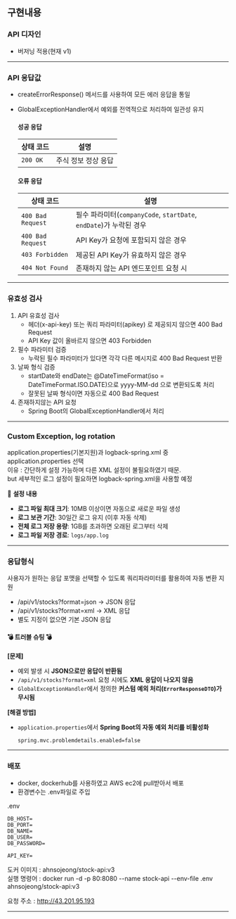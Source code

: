 ## 구현내용

### API 디자인
- 버저닝 적용(현재 v1)

---

### API 응답값
  - createErrorResponse() 메서드를 사용하여 모든 에러 응답을 통일
  - GlobalExceptionHandler에서 예외를 전역적으로 처리하여 일관성 유지

    #### 성공 응답
    | 상태 코드  | 설명                      |
    |------------|--------------------------|
    | `200 OK`   | 주식 정보 정상 응답       |

    #### 오류 응답
    | 상태 코드        | 설명                                     |
    |-----------------|----------------------------------------|
    | `400 Bad Request` | 필수 파라미터(`companyCode`, `startDate`, `endDate`)가 누락된 경우 |
    | `400 Bad Request` | API Key가 요청에 포함되지 않은 경우 |
    | `403 Forbidden` | 제공된 API Key가 유효하지 않은 경우 |
    | `404 Not Found` | 존재하지 않는 API 엔드포인트 요청 시 |

---

### 유효성 검사
1) API 유효성 검사
   - 헤더(x-api-key) 또는 쿼리 파라미터(apikey) 로 제공되지 않으면 400 Bad Request
   - API Key 값이 올바르지 않으면 403 Forbidden
2) 필수 파라미터 검증
    - 누락된 필수 파라미터가 있다면 각각 다른 메시지로 400 Bad Request 반환
3) 날짜 형식 검증
    - startDate와 endDate는 @DateTimeFormat(iso = DateTimeFormat.ISO.DATE)으로 yyyy-MM-dd 으로 변환되도록 처리
    - 잘못된 날짜 형식이면 자동으로 400 Bad Request
4) 존재하지않는 API 요청
    - Spring Boot의 GlobalExceptionHandler에서 처리

---

### Custom Exception, log rotation
application.properties(기본지원)과 logback-spring.xml 중 application.properties 선택<br>
이유 : 간단하게 설정 가능하며 다른 XML 설정이 불필요하였기 때문.<br>
but 세부적인 로그 설정이 필요하면 logback-spring.xml을 사용할 예정

📌 **설정 내용**
- **로그 파일 최대 크기**: 10MB 이상이면 자동으로 새로운 파일 생성
- **로그 보관 기간**: 30일간 로그 유지 (이후 자동 삭제)
- **전체 로그 저장 용량**: 1GB를 초과하면 오래된 로그부터 삭제
- **로그 파일 저장 경로**: `logs/app.log`

---

### 응답형식
사용자가 원하는 응답 포맷을 선택할 수 있도록 쿼리파라미터를 활용하여 자동 변환 지원<br>

- /api/v1/stocks?format=json → JSON 응답
- /api/v1/stocks?format=xml → XML 응답
- 별도 지정이 없으면 기본 JSON 응답

#### 💣 트러블 슈팅 💣
**[문제]**
- 예외 발생 시 **JSON으로만 응답이 반환됨**
- `/api/v1/stocks?format=xml` 요청 시에도 **XML 응답이 나오지 않음**
- `GlobalExceptionHandler`에서 정의한 **커스텀 예외 처리(`ErrorResponseDTO`)가 무시됨**

**[해결 방법]**
- `application.properties`에서 **Spring Boot의 자동 예외 처리를 비활성화**
    ```properties
    spring.mvc.problemdetails.enabled=false
    ```
  
---

### 배포
- docker, dockerhub를 사용하였고 AWS ec2에 pull받아서 배포
- 환경변수는 .env파일로 주입<br>

.env
```
DB_HOST=
DB_PORT=
DB_NAME=
DB_USER=
DB_PASSWORD=

API_KEY=
```
도커 이미지 : ahnsojeong/stock-api:v3<br>
실행 명령어 : docker run -d -p 80:8080 --name stock-api --env-file .env ahnsojeong/stock-api:v3

요청 주소 : http://43.201.95.193

---
